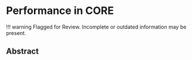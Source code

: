# Performance in CORE

!!! warning
    Flagged for Review.
    Incomplete or outdated information may be present.

## Abstract
